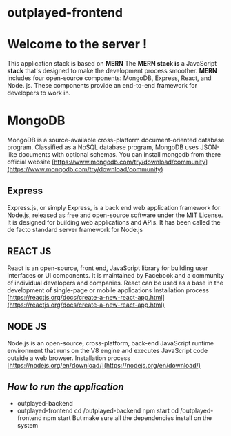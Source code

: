 # outplayed-frontend

# Welcome to the server !

This application stack is based on **MERN**
The **MERN stack is** a JavaScript **stack** that's designed to make the development process smoother. **MERN** includes four open-source components: MongoDB, Express, React, and Node. js. These components provide an end-to-end framework for developers to work in.

# MongoDB

MongoDB is a source-available cross-platform document-oriented database program. Classified as a NoSQL database program, MongoDB uses JSON-like documents with optional schemas.
You can install mongodb from there official website [https://www.mongodb.com/try/download/community](https://www.mongodb.com/try/download/community)

## Express

Express.js, or simply Express, is a back end web application framework for Node.js, released as free and open-source software under the MIT License. It is designed for building web applications and APIs. It has been called the de facto standard server framework for Node.js

## REACT JS

React is an open-source, front end, JavaScript library for building user interfaces or UI components. It is maintained by Facebook and a community of individual developers and companies. React can be used as a base in the development of single-page or mobile applications
Installation process [https://reactjs.org/docs/create-a-new-react-app.html](https://reactjs.org/docs/create-a-new-react-app.html)

## NODE JS

Node.js is an open-source, cross-platform, back-end JavaScript runtime environment that runs on the V8 engine and executes JavaScript code outside a web browser.
Installation process [https://nodejs.org/en/download/](https://nodejs.org/en/download/)

## **_How to run the application_**

-   outplayed-backend
-   outplayed-frontend
    cd /outplayed-backend
    npm start
    cd /outplayed-frontend
    npm start
    But make sure all the dependencies install on the system
